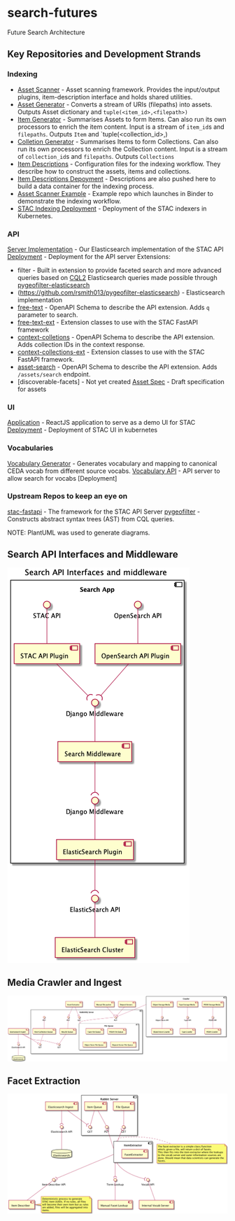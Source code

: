 # search-futures
Future Search Architecture

## Key Repositories and Development Strands

### Indexing

- [Asset Scanner](https://github.com/cedadev/asset-scanner) - Asset scanning framework. Provides the input/output plugins, item-description interface and holds shared utilities.
- [Asset Generator](https://github.com/cedadev/asset-generator) - Converts a stream of URIs (filepaths) into assets. Outputs Asset dictionary and `tuple(<item_id>,<filepath>)`
- [Item Generator](https://github.com/cedadev/item-generator) - Summarises Assets to form Items. Can also run its own processors to enrich the item content.  Input is a stream of `item_id`s and `filepaths`. Outputs `Item` and `tuple(<collection_id>,<filepath>)
- [Colletion Generator](https://github.com/cedadev/collection-generator) - Summarises Items to form Collections. Can also run its own processors to enrich the Collection content. Input is a stream of `collection_id`s and `filepaths`. Outputs `Collections`
- [Item Descriptions](https://github.com/cedadev/item-descriptions) - Configuration files for the indexing workflow. They describe how to construct the assets, items and collections. 
- [Item Descriptions Depoyment](https://breezy.badc.rl.ac.uk/stac/stac-item-descriptions) - Descriptions are also pushed here to build a data container for the indexing process.
- [Asset Scanner Example](https://github.com/cedadev/asset-scanner-example) - Example repo which launches in Binder to demonstrate the indexing workflow.
- [STAC Indexing Deployment](https://breezy.badc.rl.ac.uk/stac/stac-indexer-deploy) -  Deployment of the STAC indexers in Kubernetes.

### API

[Server Implementation](https://github.com/cedadev/stac-fastapi-elasticsearch) - Our Elasticsearch implementation of the STAC API
[Deployment](https://breezy.badc.rl.ac.uk/stac/stac-fastapi-elasticsearch-deploy) - Deployment for the API server
Extensions:
- filter - Built in extension to provide faceted search and more advanced queries based on [CQL2](https://portal.ogc.org/files/96288#filter-queryables) 
  Elasticsearch queries made possible through [pygeofilter-elasticsearch](https://github.com/cedadev/pygeofilter-elasticsearch)
- (https://github.com/rsmith013/pygeofilter-elasticsearch) - Elasticsearch implementation 
- [free-text](https://github.com/cedadev/stac-freetext-search) - OpenAPI Schema to describe the API extension. Adds `q` parameter to search.
- [free-text-ext](https://github.com/cedadev/stac-free-text-ext) - Extension classes to use with the STAC FastAPI framework
- [context-colletions](https://github.com/cedadev/stac-context-collections) - OpenAPI Schema to describe the API extension. Adds collection IDs in the context response.  
- [context-collections-ext](https://github.com/cedadev/stac-context-collection-ext) -  Extension classes to use with the STAC FastAPI framework.
- [asset-search](https://github.com/cedadev/stac-asset-search) -  OpenAPI Schema to describe the API extension. Adds `/assets/search` endpoint.
- [discoverable-facets] -  Not yet created
[Asset Spec](https://github.com/cedadev/stac-asset-spec) - Draft specification for assets

### UI
[Application](https://github.com/cedadev/stac-ui) - ReactJS application to serve as a demo UI for STAC
[Deployment](https://breezy.badc.rl.ac.uk/stac/stac-ui-deploy) -  Deployment of STAC UI in kubernetes

### Vocabularies
[Vocabulary Generator](https://github.com/cedadev/stac-vocab) -  Generates vocabulary and mapping to canonical CEDA vocab from different source vocabs.
[Vocabulary API](https://github.com/cedadev/stac-vocab-api) - API server to allow search for vocabs
[Deployment]

### Upstream Repos to keep an eye on
[stac-fastapi](https://github.com/stac-utils/stac-fastapi) - The framework for the STAC API Server
[pygeofilter](https://github.com/geopython/pygeofilter) -  Constructs abstract syntax trees (AST) from CQL queries. 



NOTE: PlantUML was used to generate diagrams.

## Search API Interfaces and Middleware
![Search API](out/uml/search/Search%20API%20Interfaces%20and%20middleware.png)

## Media Crawler and Ingest
![Search API](out/uml/crawler/Media%20Crawler%20and%20Ingest.png)

## Facet Extraction
![Facet Extraction](out/uml/facet_extraction/facet_extraction.png)
